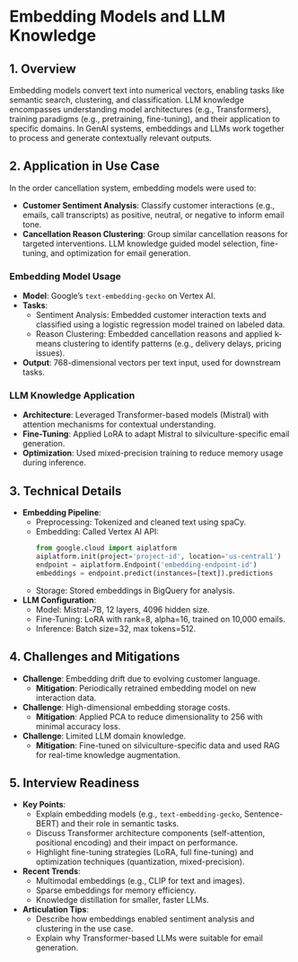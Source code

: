 # Embedding Models and LLM Knowledge

## 1. Overview
Embedding models convert text into numerical vectors, enabling tasks like semantic search, clustering, and classification. LLM knowledge encompasses understanding model architectures (e.g., Transformers), training paradigms (e.g., pretraining, fine-tuning), and their application to specific domains. In GenAI systems, embeddings and LLMs work together to process and generate contextually relevant outputs.

## 2. Application in Use Case
In the order cancellation system, embedding models were used to:
- **Customer Sentiment Analysis**: Classify customer interactions (e.g., emails, call transcripts) as positive, neutral, or negative to inform email tone.
- **Cancellation Reason Clustering**: Group similar cancellation reasons for targeted interventions.
LLM knowledge guided model selection, fine-tuning, and optimization for email generation.

### Embedding Model Usage
- **Model**: Google’s `text-embedding-gecko` on Vertex AI.
- **Tasks**:
  - Sentiment Analysis: Embedded customer interaction texts and classified using a logistic regression model trained on labeled data.
  - Reason Clustering: Embedded cancellation reasons and applied k-means clustering to identify patterns (e.g., delivery delays, pricing issues).
- **Output**: 768-dimensional vectors per text input, used for downstream tasks.

### LLM Knowledge Application
- **Architecture**: Leveraged Transformer-based models (Mistral) with attention mechanisms for contextual understanding.[](https://takeitoutamber.medium.com/top-10-must-know-genai-with-llm-large-language-model-interview-questions-e91c4079d37c)
- **Fine-Tuning**: Applied LoRA to adapt Mistral to silviculture-specific email generation.
- **Optimization**: Used mixed-precision training to reduce memory usage during inference.

## 3. Technical Details
- **Embedding Pipeline**:
  - Preprocessing: Tokenized and cleaned text using spaCy.
  - Embedding: Called Vertex AI API:
    ```python
    from google.cloud import aiplatform
    aiplatform.init(project='project-id', location='us-central1')
    endpoint = aiplatform.Endpoint('embedding-endpoint-id')
    embeddings = endpoint.predict(instances=[text]).predictions
    ```
  - Storage: Stored embeddings in BigQuery for analysis.
- **LLM Configuration**:
  - Model: Mistral-7B, 12 layers, 4096 hidden size.
  - Fine-Tuning: LoRA with rank=8, alpha=16, trained on 10,000 emails.
  - Inference: Batch size=32, max tokens=512.

## 4. Challenges and Mitigations
- **Challenge**: Embedding drift due to evolving customer language.
  - **Mitigation**: Periodically retrained embedding model on new interaction data.
- **Challenge**: High-dimensional embedding storage costs.
  - **Mitigation**: Applied PCA to reduce dimensionality to 256 with minimal accuracy loss.
- **Challenge**: Limited LLM domain knowledge.
  - **Mitigation**: Fine-tuned on silviculture-specific data and used RAG for real-time knowledge augmentation.

## 5. Interview Readiness
- **Key Points**:
  - Explain embedding models (e.g., `text-embedding-gecko`, Sentence-BERT) and their role in semantic tasks.[](https://www.reddit.com/r/MachineLearning/comments/17u7b19/d_genaillm_interview_prep/)
  - Discuss Transformer architecture components (self-attention, positional encoding) and their impact on performance.[](https://www.udemy.com/course/llm-genai-interview-questions-and-answers-basic-to-expert/)
  - Highlight fine-tuning strategies (LoRA, full fine-tuning) and optimization techniques (quantization, mixed-precision).
- **Recent Trends**:
  - Multimodal embeddings (e.g., CLIP for text and images).[](https://www.udemy.com/course/llm-gen-ai-engineer-interview-questions-with-explanation/)
  - Sparse embeddings for memory efficiency.
  - Knowledge distillation for smaller, faster LLMs.
- **Articulation Tips**:
  - Describe how embeddings enabled sentiment analysis and clustering in the use case.
  - Explain why Transformer-based LLMs were suitable for email generation.